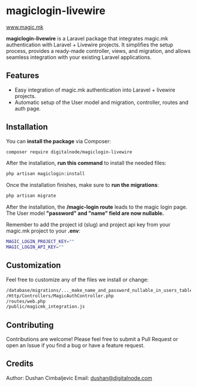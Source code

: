 # magiclogin-livewire


<a href="https://magic.mk">www.magic.mk</a>

**magiclogin-livewire** is a Laravel package that integrates magic.mk authentication with Laravel + Livewire
projects. It simplifies the setup process, provides a ready-made controller, views, and migration, and allows seamless
integration with your existing Laravel applications.

## Features

- Easy integration of magic.mk authentication into Laravel + livewire projects.
- Automatic setup of the User model and migration, controller, routes and auth page.

## Installation

You can **install the package** via Composer:

```bash
composer require digitalnode/magiclogin-livewire
```

After the installation, **run this command** to install the needed files:

```bash
php artisan magiclogin:install
```

Once the installation finishes, make sure to **run the migrations**:

```bash
php artisan migrate
```

After the installation, the **/magic-login route** leads to the magic login page.
The User model **"password" and "name" field are now nullable.**

Remember to add the project id (slug) and project api key from your magic.mk project to your **.env**:

```bash
MAGIC_LOGIN_PROJECT_KEY=""
MAGIC_LOGIN_API_KEY=""
```

## Customization

Feel free to customize any of the files we install or change:

```bash
/database/migrations/..._make_name_and_password_nullable_in_users_table.php
/Http/Controllers/MagicAuthController.php
/routes/web.php
/public/magicmk_integration.js
```

## Contributing

Contributions are welcome!
Please feel free to submit a Pull Request or open an Issue if you find a bug or have a feature request.

## Credits

Author: Dushan Cimbaljevic
Email: dushan@digitalnode.com
